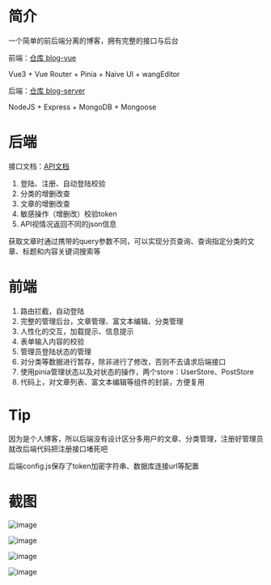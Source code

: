 # 简介
一个简单的前后端分离的博客，拥有完整的接口与后台

前端：[仓库 blog-vue](https://github.com/qxchuckle/blog-vue)

Vue3 + Vue Router + Pinia + Naive UI + wangEditor

后端：[仓库 blog-server](https://github.com/qxchuckle/blog-server)

NodeJS + Express + MongoDB + Mongoose

# 后端
接口文档：[API文档](https://console-docs.apipost.cn/preview/c671abaeb3ac6f29/c22da7ca55753064)

1. 登陆、注册、自动登陆校验
2. 分类的增删改查
3. 文章的增删改查
4. 敏感操作（增删改）校验token
5. API视情况返回不同的json信息

获取文章时通过携带的query参数不同，可以实现分页查询、查询指定分类的文章、标题和内容关键词搜索等

# 前端
1. 路由拦截，自动登陆
2. 完整的管理后台，文章管理、富文本编辑、分类管理
3. 人性化的交互，加载提示、信息提示
4. 表单输入内容的校验
5. 管理员登陆状态的管理
6. 对分类等数据进行暂存，除非进行了修改，否则不去请求后端接口
7. 使用pinia管理状态以及对状态的操作，两个store：UserStore、PostStore
8. 代码上，对文章列表、富文本编辑等组件的封装，方便复用

# Tip
因为是个人博客，所以后端没有设计区分多用户的文章、分类管理，注册好管理员就改后端代码把注册接口堵死吧

后端config.js保存了token加密字符串、数据库连接url等配置

# 截图
![image](https://github.com/qxchuckle/blog-vue/assets/55614189/f7d3a39f-f855-4c0b-a265-b1131a4d838f)

![image](https://github.com/qxchuckle/blog-vue/assets/55614189/8c1b9f09-b2a3-4970-ae82-ef66dd1f0ce8)

![image](https://github.com/qxchuckle/blog-vue/assets/55614189/9051c87e-bbe3-4e9b-ba6f-ce673f7b87b2)

![image](https://github.com/qxchuckle/blog-vue/assets/55614189/9a5f1d4e-b890-432e-a9ff-f31608b51406)

